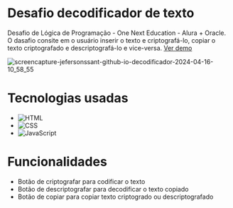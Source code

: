 # Desafio decodificador de texto
 Desafio de Lógica de Programação - One Next Education - Alura + Oracle.
 O dasafio consite em o usuário inserir o texto e criptografá-lo, copiar o texto criptografado e descriptografá-lo e vice-versa.
 [Ver demo](https://jefersonssant.github.io/decodificador/)
 
![screencapture-jefersonssant-github-io-decodificador-2024-04-16-10_58_55](https://github.com/jefersonssant/decodificador/assets/133176621/3f06387b-5d77-4c78-b8cc-fab2f456e0e9)

# Tecnologias usadas

* <img src="https://img.shields.io/badge/HTML-239120?style=for-the-badge&logo=html5&logoColor=white" alt="HTML">
* <img src="https://img.shields.io/badge/CSS-239120?&style=for-the-badge&logo=css3&logoColor=white" alt="CSS">
* <img src="https://img.shields.io/badge/JavaScript-F7DF1E?style=for-the-badge&logo=javascript&logoColor=black" alt="JavaScript">

# Funcionalidades

* Botão de criptografar para codificar o texto
* Botão de descriptografar para decodificar o texto copiado
* Botão de copiar para copiar texto criptogrado ou descriptografado
